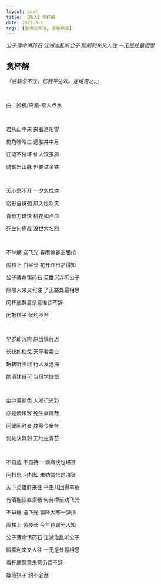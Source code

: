 ```yaml
---
layout: post
title: 【斯人】贪杯解
date: 2023-3-5
tags: [重读旧情诗, 宴客精选]
---
```


*公子薄命饵药石 江湖治乱听公子 熙熙利来又人往 一无是处最相思*

## 贪杯解

*「临觞忽不饮，忆我平生欢。遂臧否之。」*

<br>

曲：妙机/央湄-痴人点水

<br>

君从山中来 来看洛阳雪

檐角皓皓白 远胜井中月

江流不摧坏 仙人饮玉屑

骑鹤出山脉 但要试金铁

<br>

天心愁不开 一夕忽成玦

帘影自徘徊 风入烛吹灭

青影刀锋快 桃花如点血

死生何痛哉 没世大名烈

<br>

不举觞 送飞光 春雨惊春空屈指

阁楼上 白昼长 花开昨日才得知

公子薄命饵药石 英雄沉浮听公子

熙熙人来又利往 了无益处最相思

问杯底醉意杀意谁饮不辞

闲敲棋子 候约不至

<br>

早岁即沉疴 原当慎行迈

长夜如枕戈 天际看霜白

辗转听玉珂 行人发沧海

酌酒犹自可 当风学慷慨

<br>

尘中羡颜色 人潮识光彩

亦是惆怅客 死生盍痛哉

问彼同时者 坟墓今安在

何处认碑刻 无地生青苔

<br>

不自适 不自持 一滴痛快也堪赏

问相思 问相知 未妨惆怅是清狂

天下英雄鲜来往 平生几回得举觞

有酒能饮直须畅 何劳樽前劝飞光

不举觞 送飞光 霜降大寒一弹指

阁楼上 苦夜长 今年花谢无人知

公子薄命饵药石 江湖治乱听公子

熙熙利来又人往 一无是处最相思

看杯底醉意杀意仍饮不辞

敲落棋子 约不必至

<br>
<br>
